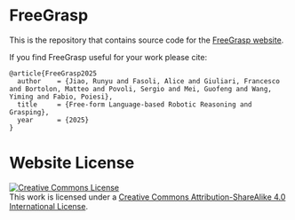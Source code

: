 # FreeGrasp

This is the repository that contains source code for the [FreeGrasp website](https://ryan7180.github.io/FreeGrasp/).

If you find FreeGrasp useful for your work please cite:
```
@article{FreeGrasp2025
  author    = {Jiao, Runyu and Fasoli, Alice and Giuliari, Francesco and Bortolon, Matteo and Povoli, Sergio and Mei, Guofeng and Wang, Yiming and Fabio, Poiesi},
  title     = {Free-form Language-based Robotic Reasoning and Grasping},
  year      = {2025}
}
```

# Website License
<a rel="license" href="http://creativecommons.org/licenses/by-sa/4.0/"><img alt="Creative Commons License" style="border-width:0" src="https://i.creativecommons.org/l/by-sa/4.0/88x31.png" /></a><br />This work is licensed under a <a rel="license" href="http://creativecommons.org/licenses/by-sa/4.0/">Creative Commons Attribution-ShareAlike 4.0 International License</a>.
